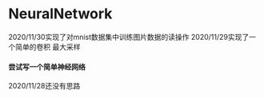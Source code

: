 # NeuralNetwork
2020/11/30实现了对mnist数据集中训练图片数据的读操作
2020/11/29实现了一个简单的卷积 最大采样
#### 尝试写一个简单神经网络
2020/11/28还没有思路
